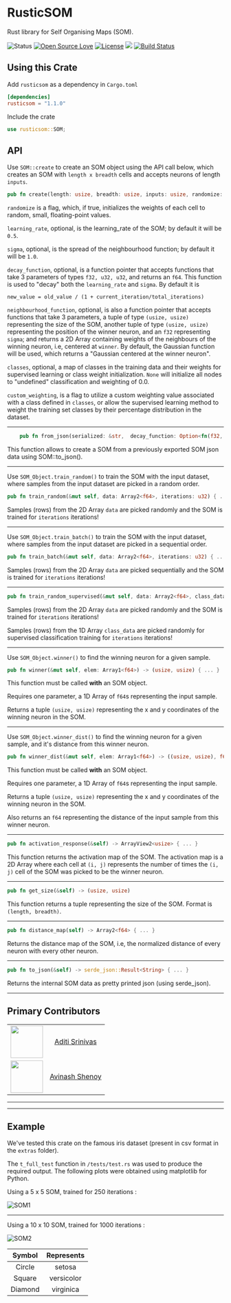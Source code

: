 # RusticSOM
Rust library for Self Organising Maps (SOM).

![Status](https://img.shields.io/badge/status-active-brightgreen.svg?style=flat)
[![Open Source Love](https://badges.frapsoft.com/os/v1/open-source.svg?v=103)]()
[![License](https://img.shields.io/badge/license-mit-brightgreen.svg?style=flat)](https://github.com/aditisrinivas97/rusticsom/blob/master/LICENSE)
[![](http://meritbadge.herokuapp.com/rusticsom)](https://crates.io/crates/rusticsom)
[![Build Status](https://travis-ci.org/avinashshenoy97/RusticSOM.svg?branch=master)](https://travis-ci.org/avinashshenoy97/RusticSOM)

## Using this Crate

Add `rusticsom` as a dependency in `Cargo.toml`

```toml
[dependencies]
rusticsom = "1.1.0"
```

Include the crate 

```rust
use rusticsom::SOM;
```

## API

Use `SOM::create` to create an SOM object using the API call below, which creates an SOM with `length x breadth` cells and accepts neurons of length `inputs`.

```rust
pub fn create(length: usize, breadth: usize, inputs: usize, randomize: bool, learning_rate: Option<f32>, sigma: Option<f32>, decay_function: Option<fn(f32, u32, u32) -> f64>, neighbourhood_function: Option<fn((usize, usize), (usize, usize), f32) -> Array2<f64>>, classes: Option<HashMap<String, f64>>, custom_weighting: bool) -> SOM { ... }
```

`randomize` is a flag, which, if true, initializes the weights of each cell to random, small, floating-point values.

`learning_rate`, optional, is the learning_rate of the SOM; by default it will be `0.5`.

`sigma`, optional, is the spread of the neighbourhood function; by default it will be `1.0`.

`decay_function`, optional, is a function pointer that accepts functions that take 3 parameters of types `f32, u32, u32`, and returns an `f64`. This function is used to "decay" both the `learning_rate` and `sigma`. By default it is

    new_value = old_value / (1 + current_iteration/total_iterations)

`neighbourhood_function`, optional, is also a function pointer that accepts functions that take 3 parameters, a tuple of type `(usize, usize)` representing the size of the SOM, another tuple of type `(usize, usize)` representing the position of the winner neuron, and an `f32` representing `sigma`; and returns a 2D Array containing weights of the neighbours of the winning neuron, i.e, centered at `winner`. By default, the Gaussian function will be used, which returns a "Gaussian centered at the winner neuron".

`classes`, optional, a map of classes in the training data and their weights for supervised learning or class weight initialization. `None` will initialize all nodes to "undefined" classification and weighting of 0.0.

`custom_weighting`, is a flag to utilize a custom weighting value associated with a class defined in `classes`, or allow the supervised learning method to weight the training set classes by their percentage distribution in the dataset.

---

```rust
    pub fn from_json(serialized: &str,  decay_function: Option<fn(f32, u32, u32) -> f64>, neighbourhood_function: Option<fn((usize, usize), (usize, usize), f32) -> Array2<f64>>) -> serde_json::Result<SOM> { ... }
```

This function allows to create a SOM from a previously exported SOM json data using SOM::to_json().

---

Use `SOM_Object.train_random()` to train the SOM with the input dataset, where samples from the input dataset are picked in a random order.

```rust
pub fn train_random(&mut self, data: Array2<f64>, iterations: u32) { ... }
```

Samples (rows) from the 2D Array `data` are picked randomly and the SOM is trained for `iterations` iterations!

---

Use `SOM_Object.train_batch()` to train the SOM with the input dataset, where samples from the input dataset are picked in a sequential order.

```rust
pub fn train_batch(&mut self, data: Array2<f64>, iterations: u32) { ... }
```

Samples (rows) from the 2D Array `data` are picked sequentially and the SOM is trained for `iterations` iterations!

---

```rust
pub fn train_random_supervised(&mut self, data: Array2<f64>, class_data: Array1<String>, iterations: u32) { ... }
```

Samples (rows) from the 2D Array `data` are picked randomly and the SOM is trained for `iterations` iterations!

Samples (rows) from the 1D Array `class_data` are picked randomly for supervised classification training for `iterations` iterations!

---

Use `SOM_Object.winner()` to find the winning neuron for a given sample.

```rust
pub fn winner(&mut self, elem: Array1<f64>) -> (usize, usize) { ... }
```

This function must be called **with** an SOM object. 

Requires one parameter, a 1D Array of `f64`s representing the input sample. 

Returns a tuple `(usize, usize)` representing the x and y coordinates of the winning neuron in the SOM.

---

Use `SOM_Object.winner_dist()` to find the winning neuron for a given sample, and it's distance from this winner neuron.

```rust
pub fn winner_dist(&mut self, elem: Array1<f64>) -> ((usize, usize), f64) { ... }
```

This function must be called **with** an SOM object. 

Requires one parameter, a 1D Array of `f64`s representing the input sample. 

Returns a tuple `(usize, usize)` representing the x and y coordinates of the winning neuron in the SOM.

Also returns an `f64` representing the distance of the input sample from this winner neuron.

---

```rust
pub fn activation_response(&self) -> ArrayView2<usize> { ... }
```

This function returns the activation map of the SOM. The activation map is a 2D Array where each cell at `(i, j)` represents the number of times the `(i, j)` cell of the SOM was picked to be the winner neuron.

---

```rust
pub fn get_size(&self) -> (usize, usize)
```

This function returns a tuple representing the size of the SOM. Format is `(length, breadth)`.

---

```rust
pub fn distance_map(self) -> Array2<f64> { ... }
```

Returns the distance map of the SOM, i.e, the normalized distance of every neuron with every other neuron.

---

```rust
pub fn to_json(&self) -> serde_json::Result<String> { ... }
```

Returns the internal SOM data as pretty printed json (using serde_json).

---
## Primary Contributors

|   |   |
|:-:|:-:|
| <img src="https://github.com/aditisrinivas97.png" width="75"> | [Aditi Srinivas](https://github.com/aditisrinivas97) |
| <img src="https://github.com/avinashshenoy97.png" width="75"> | [Avinash Shenoy](https://github.com/avinashshenoy97) |

---

---

## Example

We've tested this crate on the famous iris dataset (present in csv format in the `extras` folder).

The `t_full_test` function in `/tests/test.rs` was used to produce the required output. The following plots were obtained using matplotlib for Python.

Using a 5 x 5 SOM, trained for 250 iterations :

![SOM1](https://github.com/avinashshenoy97/RusticSOM/blob/master/extras/5x5_250iter_random.png)

---

Using a 10 x 10 SOM, trained for 1000 iterations :

![SOM2](https://github.com/avinashshenoy97/RusticSOM/blob/master/extras/10x10_1000iter_random.png)


| Symbol | Represents |
|:-:|:-:|
|Circle|setosa|
|Square|versicolor|
|Diamond|virginica|
